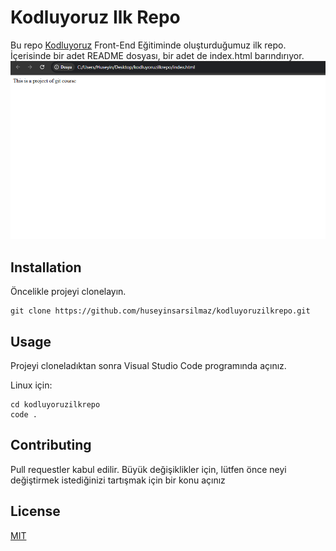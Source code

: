 # Kodluyoruz Ilk Repo
Bu repo [Kodluyoruz](https://www.kodluyoruz.org/) Front-End Eğitiminde oluşturduğumuz ilk repo. 
İçerisinde bir adet README dosyası, bir adet de index.html barındırıyor.
![Github](https://github.com/huseyinsarsilmaz/kodluyoruzilkrepo/blob/main/ss.png)

## Installation
Öncelikle projeyi clonelayın.
```
git clone https://github.com/huseyinsarsilmaz/kodluyoruzilkrepo.git
```

## Usage
Projeyi cloneladıktan sonra Visual Studio Code programında açınız.

Linux için:
```
cd kodluyoruzilkrepo
code .
```

## Contributing
Pull requestler kabul edilir. Büyük değişiklikler için, lütfen önce neyi değiştirmek istediğinizi tartışmak için bir konu açınız

## License
[MIT](https://choosealicense.com/licenses/mit/)